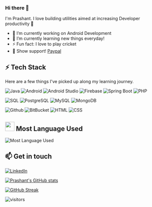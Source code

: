 ### Hi there 👋

I'm Prashant. I love building utilities aimed at increasing Developer productivity :raised_hands: 

- 🔭 I’m currently working on Android Development
- 🌱 I’m currently learning new things everyday!
- ⚡ Fun fact: I love to play cricket
- 💖 Show support! [Paypal](https://paypal.me/prashantadesara)

## ⚡ Tech Stack

Here are a few things I've picked up along my learning journey.

![Java](https://img.shields.io/badge/Java-ED8B00?style=for-the-badge&logo=java&logoColor=white) 
![Android](https://img.shields.io/badge/Android-3DDC84?style=for-the-badge&logo=android&logoColor=white)
![Android Studio](https://img.shields.io/badge/Android_Studio-3DDC84?style=for-the-badge&logo=android-studio&logoColor=white)
![Firebase](https://img.shields.io/badge/firebase-ffca28?style=for-the-badge&logo=firebase&logoColor=black)
![Spring Boot](https://img.shields.io/badge/Spring_Boot-F2F4F9?style=for-the-badge&logo=spring-boot)
![PHP](https://img.shields.io/badge/PHP-777BB4?style=for-the-badge&logo=php&logoColor=white)

![SQL](https://img.shields.io/badge/-SQL-000?style=for-the-badge&logo=MySQL&logoColor=4479A1)
![PostgreSQL](https://img.shields.io/badge/PostgreSQL-316192?style=for-the-badge&logo=postgresql&logoColor=white)
![MySQL](https://img.shields.io/badge/MySQL-00000F?style=for-the-badge&logo=mysql&logoColor=white) 
![MongoDB](https://img.shields.io/badge/MongoDB-4EA94B?style=for-the-badge&logo=mongodb&logoColor=white)

![Github](https://img.shields.io/badge/github%20-%23121011.svg?&style=for-the-badge&logo=github&logoColor=white)
![BitBucket](https://img.shields.io/badge/bitbucket%20-%230047B3.svg?&style=for-the-badge&logo=bitbucket&logoColor=white)
![HTML](https://img.shields.io/badge/HTML5-E34F26?style=for-the-badge&logo=html5&logoColor=white) 
![CSS](https://img.shields.io/badge/CSS-239120?&style=for-the-badge&logo=css3&logoColor=white)

## <img src="https://media.giphy.com/media/iY8CRBdQXODJSCERIr/giphy.gif" width="30px"> Most Language Used
![Most Language Used](https://github-readme-stats.vercel.app/api/top-langs/?username=prashantadesara)

## 📫 Get in touch
[![LinkedIn](https://img.shields.io/badge/LinkedIn-0077B5?style=for-the-badge&logo=linkedin&logoColor=white)](https://www.linkedin.com/in/prashant-adesara-5551a2a9/) 

[![Prashant's GitHub stats](https://github-readme-stats.vercel.app/api?username=prashantadesara&show_icons=true)](https://github.com/prashantadesara/)

[![GitHub Streak](http://github-readme-streak-stats.herokuapp.com?user=prashantadesara&date_format=M%20j%5B%2C%20Y%5D)](https://git.io/streak-stats)

![visitors](https://visitor-badge.glitch.me/badge?page_id=prashantadesara)


<!--
**prashantadesara/prashantadesara** is a ✨ _special_ ✨ repository because its `README.md` (this file) appears on your GitHub profile.

Here are some ideas to get you started:

- 🔭 I’m currently working on ...
- 🌱 I’m currently learning ...
- 👯 I’m looking to collaborate on ...
- 🤔 I’m looking for help with ...
- 💬 Ask me about ...
- 📫 How to reach me: ...
- 😄 Pronouns: ...
- ⚡ Fun fact: ...
-->
